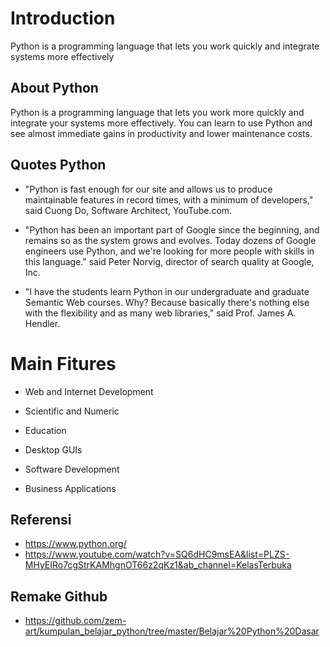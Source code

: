 # Introduction

Python is a programming language that lets you work quickly and integrate systems more effectively

## About Python

Python is a programming language that lets you work more quickly and integrate your systems more effectively.
You can learn to use Python and see almost immediate gains in productivity and lower maintenance costs.

## Quotes Python

* "Python is fast enough for our site and allows us to produce maintainable features in record times, with a minimum of developers," said Cuong Do, Software Architect, YouTube.com.

* "Python has been an important part of Google since the beginning, and remains so as the system grows and evolves. Today dozens of Google engineers use Python, and we're looking for more people with skills in this language." said Peter Norvig, director of search quality at Google, Inc.

* "I have the students learn Python in our undergraduate and graduate Semantic Web courses. Why? Because basically there's nothing else with the flexibility and as many web libraries," said Prof. James A. Hendler.

# Main Fitures

* Web and Internet Development

* Scientific and Numeric

* Education

* Desktop GUIs

* Software Development

* Business Applications

## Referensi

* https://www.python.org/
* https://www.youtube.com/watch?v=SQ6dHC9msEA&list=PLZS-MHyEIRo7cgStrKAMhgnOT66z2qKz1&ab_channel=KelasTerbuka

## Remake Github

* https://github.com/zem-art/kumpulan_belajar_python/tree/master/Belajar%20Python%20Dasar